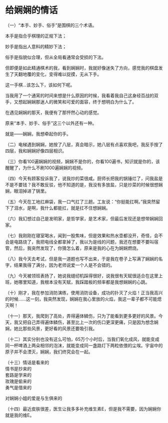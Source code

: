 # 给娴娴的情话

（一）“本手、妙手、俗手”是围棋的三个术语。  
 
本手是指合乎棋理的正规下法；
 
妙手是指出人意料的精妙下法；
 
俗手是指貌似合理，但从全局看通常会受损的下法。

但即便是如此精通棋术的我，看到娴娴时，我就好像迷失了方向，感觉我的棋盘发生了天翻地覆的变化，变得难以捉摸，无从下手。

这一手棋...该怎么下，该如何下呢。

当我用了一个通宵的时间来想是什么原因的时候，我看着我自己这身经百战的双手，又想起娴娴那迷人的微笑和可爱的面容，终于想明白为什么了。

在遇见娴娴的那天，我便有了那怦然心动的感觉。

原来“本手、妙手、俗手”这三个以外还有一种。

就是——娴娴，我想牵起你的手。

（二）电梯遇到娴娴，她按了八层，真会暗示，她八层有点喜欢我吧，我反手按了四层，我和娴娴好像四层相识。

（三）你看100遍娴娴的视频，娴娴不是你的，你看100遍书，知识就是你的，该醒醒了，为什么不刷1000遍娴娴的视频。

（四）今天有顾客投诉我了，说我炒的菜很咸。厨师长把我的锅锤烂了，问我盐是不是不要钱？我不敢反驳，他不知道的是，我没有多放盐，只是炒菜的时候很想娴娴，眼泪掉进了锅里。

（五）今天在工地扛麻袋，我一口气扛了三趟。工友说：“你挺能扛啊。”我突然留下了泪水，是啊，我什么都能扛，就是扛不住想娴娴。

（六）我幻想过自己是发明家，是哲学家，是艺术家，但最后发现还是想带娴娴回家。

（七）我刚刚在寝室喝水，闻到一股焦味，但是效果和热水壶都没开，奇怪，会不会是电路烧了，我把电线全都拿掉了，我以为是线的问题，我还在想要不要叫宿管，然后，我突然发现了，你猜怎么着，原来是我的心在为娴娴燃烧。

（八）我今天去考试，但是我一道题也写不出来，于是我在卷子上写满了娴娴的名字，结果我得了满分，因为老师说爱一个人是不会错的。

（九）今天被领班表扬了，她说我缝纫机踩得很好，说我很有天赋很适合在这里上班，她哪里知道，我根本没有天赋，我踩踏板的频率都是我想娴娴的心跳。

（十）刚才，我在参加消防演练，使用消防设备，成功的扑灭了火焰！正当我高兴的时候……这一刻，我突然发现，娴娴在我心里放的火焰，我这一辈子都不可能熄灭啊！

（十一）那天，我爬到了高处，弄得遍体鳞伤，只为了能看到更多更好的风景。今天，我又把自己弄得遍体鳞伤，甚至比上一次的伤口更深更痛，只是因为想念娴娴，她比那些风景，更好看的风景还要吸引我。

（十二）其实分别也没有这么可怕，65万个小时后，当我们氧化成风，就能变成同一杯啤酒上两朵相邻的泡沫，就能变成同一盏路灯下两粒依偎的尘埃。宇宙中的原子并不会湮灭，娴娴，我们终究会在一起。

（十三）情话是看来的  
情书是抄来的  
套路是学来的  
玫瑰是偷来的  
勇气是借来的  

对娴娴小姐的爱是与生俱来的

（十四）最近皮肤很差，医生让我多多补充维生素E，但是我不需要，因为娴娴你就是我的维E。

